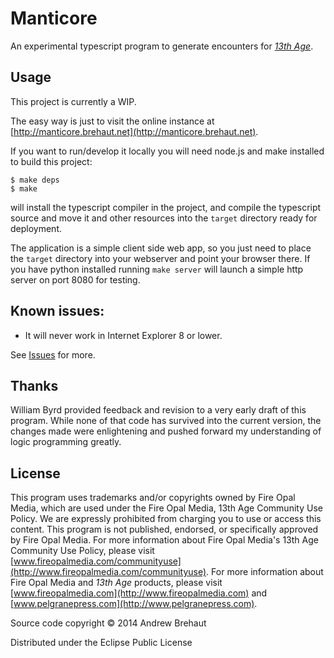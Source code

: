 # Manticore

An experimental typescript program to generate encounters for [*13th Age*](http://13thage.com/). 

## Usage

This project is currently a WIP.

The easy way is just to visit the online instance at [http://manticore.brehaut.net](http://manticore.brehaut.net).
	
If you want to run/develop it locally you will need node.js and make installed to build this project:

    $ make deps
    $ make

will install the typescript compiler in the project, and compile the typescript source and move it and other resources into the `target` directory ready for deployment. 

The application is a simple client side web app, so you just need to place the `target` directory into your webserver and point your browser there. If you have python installed running `make server` will launch a simple http server on port 8080 for testing.

##  Known issues:

 * It will never work in Internet Explorer 8 or lower.

See [Issues](https://github.com/brehaut/manticore/issues) for more. 

## Thanks

William Byrd provided feedback and revision to a very early draft of this program. While none of that code has survived into the current version, the changes made were enlightening and pushed forward my understanding of logic programming greatly.

## License

This program uses trademarks and/or copyrights owned by Fire Opal Media, which are used under the Fire Opal Media, 13th Age Community Use Policy. We are expressly prohibited from charging you to use or access this content. This program is not published, endorsed, or specifically approved by Fire Opal Media. For more information about Fire Opal Media's 13th Age Community Use Policy, please visit [www.fireopalmedia.com/communityuse](http://www.fireopalmedia.com/communityuse). For more information about Fire Opal Media and *13th Age* products, please visit [www.fireopalmedia.com](http://www.fireopalmedia.com) and [www.pelgranepress.com](http://www.pelgranepress.com).

Source code copyright © 2014 Andrew Brehaut

Distributed under the Eclipse Public License
